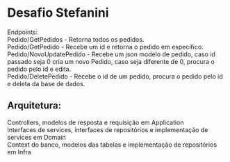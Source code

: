 # Desafio Stefanini

Endpoints:<br>
Pedido/GetPedidos - Retorna todos os pedidos.<br>
Pedido/GetPedido - Recebe um id e retorna o pedido em específico.<br>
Pedido/NovoUpdatePedido - Recebe um json modelo de pedido, caso id passado seja 0 cria um novo Pedido, caso seja diferente de 0, procura o pedido pelo id e edita.<br>
Pedido/DeletePedido - Recebe o id de um pedido, procura o pedido pelo id e deleta da base de dados.<br>

## Arquitetura:<br>
Controllers, modelos de resposta e requisição em Application<br>
Interfaces de services, interfaces de repositórios e implementação de services em Domain<br>
Context do banco, modelos das tabelas e implementação de repositórios em Infra<br>
